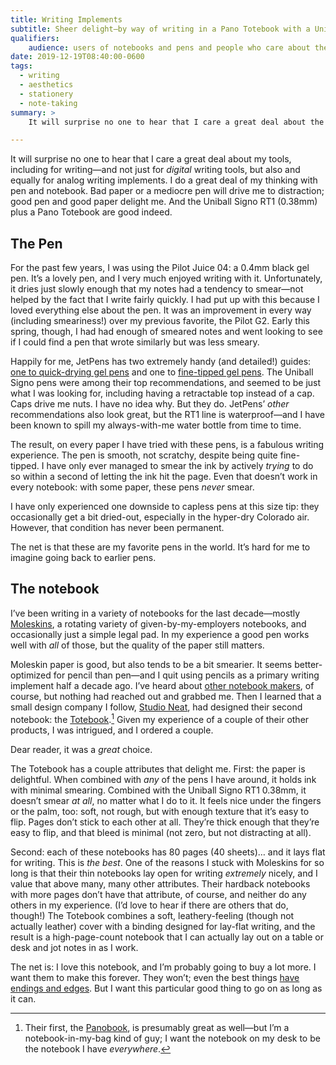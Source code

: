```yaml
---
title: Writing Implements
subtitle: Sheer delight—by way of writing in a Pano Totebook with a Uniball Signo RT1 0.38mm.
qualifiers:
    audience: users of notebooks and pens and people who care about the aesthetics of writing.
date: 2019-12-19T08:40:00-0600
tags:
  - writing
  - aesthetics
  - stationery
  - note-taking
summary: >
    It will surprise no one to hear that I care a great deal about the experience—the aesthetics—of my writing tools. The combo of a Pano Totebook and a Uniball Signo RT1 0.38mm pen checks off all the boxes for me.

---
```


It will surprise no one to hear that I care a great deal about my tools, including for writing—and not just for *digital* writing tools, but also and equally for analog writing implements. I do a great deal of my thinking with pen and notebook. Bad paper or a mediocre pen will drive me to distraction; good pen and good paper delight me. And the Uniball Signo RT1 (0.38mm) plus a Pano Totebook are good indeed.

## The Pen

For the past few years, I was using the Pilot Juice 04: a 0.4mm black gel pen. It’s a lovely pen, and I very much enjoyed writing with it. Unfortunately, it dries just slowly enough that my notes had a tendency to smear—not helped by the fact that I write fairly quickly. I had put up with this because I loved everything else about the pen. It was an improvement in every way (including smeariness!) over my previous favorite, the Pilot G2. Early this spring, though, I had had enough of smeared notes and went looking to see if I could find a pen that wrote similarly but was less smeary.

Happily for me, JetPens has two extremely handy (and detailed!) guides: [one to quick-drying gel pens][drying] and one to [fine-tipped gel pens][tip]. The Uniball Signo pens were among their top recommendations, and seemed to be just what I was looking for, including having a retractable top instead of a cap. Caps drive me nuts. I have no idea why. But they do. JetPens’ *other* recommendations also look great, but the RT1 line is waterproof—and I have been known to spill my always-with-me water bottle from time to time.

The result, on every paper I have tried with these pens, is a fabulous writing experience. The pen is smooth, not scratchy, despite being quite fine-tipped. I have only ever managed to smear the ink by actively *trying* to do so within a second of letting the ink hit the page. Even that doesn’t work in every notebook: with some paper, these pens *never* smear.

I have only experienced one downside to capless pens at this size tip: they occasionally get a bit dried-out, especially in the hyper-dry Colorado air. However, that condition has never been permanent.

The net is that these are my favorite pens in the world. It’s hard for me to imagine going back to earlier pens.

[drying]: https://www.jetpens.com/blog/the-best-quick-drying-gel-pens/pt/905
[tip]: https://www.jetpens.com/blog/the-best-fine-tip-gel-pens/pt/876

## The notebook

I’ve been writing in a variety of notebooks for the last decade—mostly [Moleskins][moleskin], a rotating variety of given-by-my-employers notebooks, and occasionally just a simple legal pad. In my experience a good pen works well with *all* of those, but the quality of the paper still matters.

Moleskin paper is good, but also tends to be a bit smearier. It seems better-optimized for pencil than pen—and I quit using pencils as a primary writing implement half a decade ago. I’ve heard about [other notebook makers][fieldnotes], of course, but nothing had reached out and grabbed me. Then I learned that a small design company I follow, [Studio Neat], had designed their second notebook: the [Totebook][totebook].[^second] Given my experience of a couple of their other products, I was intrigued, and I ordered a couple.

Dear reader, it was a *great* choice.

The Totebook has a couple attributes that delight me. First: the paper is delightful. When combined with *any* of the pens I have around, it holds ink with minimal smearing. Combined with the Uniball Signo RT1 0.38mm, it doesn’t smear *at all*, no matter what I do to it. It feels nice under the fingers or the palm, too: soft, not rough, but with enough texture that it’s easy to flip. Pages don’t stick to each other at all. They’re thick enough that they’re easy to flip, and that bleed is minimal (not zero, but not distracting at all).

Second: each of these notebooks has 80 pages (40 sheets)… and it lays flat for writing. This is *the best*. One of the reasons I stuck with Moleskins for so long is that their thin notebooks lay open for writing *extremely* nicely, and I value that above many, many other attributes. Their hardback notebooks with more pages don’t have that attribute, of course, and neither do any others in my experience. (I’d love to hear if there are others that do, though!) The Totebook combines a soft, leathery-feeling (though not actually leather) cover with a binding designed for lay-flat writing, and the result is a high-page-count notebook that I can actually lay out on a table or desk and jot notes in as I work.

The net is: I love this notebook, and I’m probably going to buy a lot more. I want them to make this forever. They won’t; even the best things [have endings and edges][endings-and-edges]. But I want this particular good thing to go on as long as it can.

[moleskin]: https://us.moleskine.com/en/
[fieldnotes]: https://fieldnotesbrand.com
[Studio Neat]: https://www.studioneat.com
[totebook]: https://www.studioneat.com/products/totebook
[endings-and-edges]: https://v5.chriskrycho.com/journal/endings-and-edges/

[^second]: Their first, the [Panobook], is presumably great as well—but I’m a notebook-in-my-bag kind of guy; I want the notebook on my desk to be the notebook I have *everywhere*.

[Panobook]: https://www.studioneat.com/products/panobook
